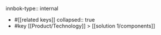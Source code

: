 innbok-type:: internal
- #[[related keys]]
collapsed:: true
- #key [[Product/Technology]] > [[solution 1/components]]




